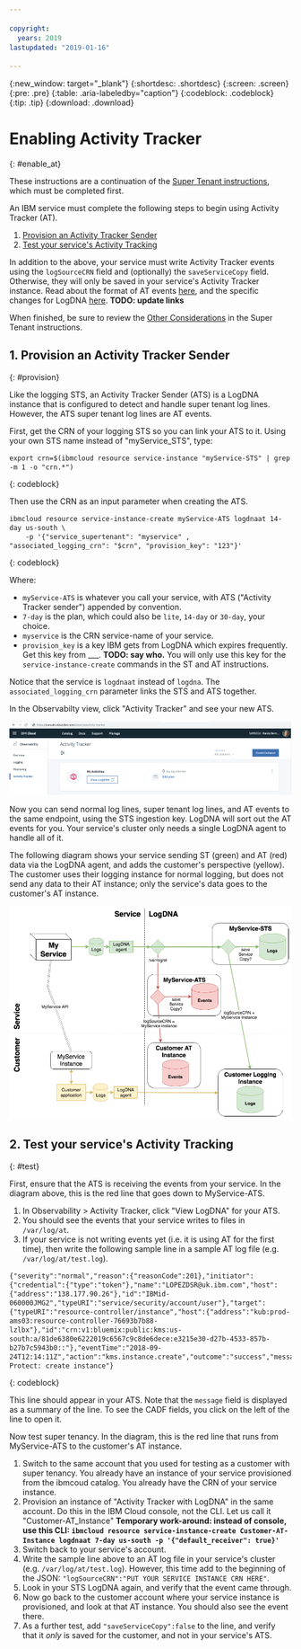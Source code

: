 ```yaml
---

copyright:
  years: 2019
lastupdated: "2019-01-16"

---
```


{:new_window: target="_blank"}
{:shortdesc: .shortdesc}
{:screen: .screen}
{:pre: .pre}
{:table: .aria-labeledby="caption"}
{:codeblock: .codeblock}
{:tip: .tip}
{:download: .download}

# Enabling Activity Tracker
{: #enable_at}

These instructions are a continuation of the [Super Tenant instructions](/docs/services/Activity-Tracker-with-LogDNA/ibm-internal-only/enable-ST.html#enable_st), which must be completed first.

An IBM service must complete the following steps to begin using Activity Tracker (AT).

1. [Provision an Activity Tracker Sender](/docs/services/Activity-Tracker-with-LogDNA/ibm-internal-only/enable-AT.html#provision)
2. [Test your service's Activity Tracking](/docs/services/Activity-Tracker-with-LogDNA/ibm-internal-only/enable-AT.html#test)

In addition to the above, your service must write Activity Tracker events using the `logSourceCRN` field and (optionally) the `saveServiceCopy` field. Otherwise, they will only be saved in your service's Activity Tracker instance. Read about the format of AT events [here](/docs/services/Activity-Tracker-with-LogDNA/ibm-internal-only/event_definition.html#ibm_event_fields), and the specific changes for LogDNA [here](/docs/services/Activity-Tracker-with-LogDNA/ibm-internal-only/partner_news.html#ibm_partner). **TODO: update links**

When finished, be sure to review the [Other Considerations](/docs/services/Activity-Tracker-with-LogDNA/ibm-internal-only/enable-ST.html#6-other-considerations) in the Super Tenant instructions.

## 1. Provision an Activity Tracker Sender
{: #provision}

Like the logging STS, an Activity Tracker Sender (ATS) is a LogDNA instance that is configured to detect and handle super tenant log lines. However, the ATS super tenant log lines are AT events.

First, get the CRN of your logging STS so you can link your ATS to it. Using your own STS name instead of "myService_STS", type:

```
export crn=$(ibmcloud resource service-instance "myService-STS" | grep -m 1 -o "crn.*")
```
{: codeblock}

Then use the CRN as an input parameter when creating the ATS.

```
ibmcloud resource service-instance-create myService-ATS logdnaat 14-day us-south \
    -p '{"service_supertenant": "myservice" , "associated_logging_crn": "$crn", "provision_key": "123"}'
```
{: codeblock}

Where:  
* `myService-ATS` is whatever you call your service, with ATS ("Activity Tracker sender") appended by convention.
* `7-day` is the plan, which could also be `lite`, `14-day` or `30-day`, your choice.
* `myservice` is the CRN service-name of your service.
* `provision_key` is a key IBM gets from LogDNA which expires frequently. Get this key from ___. **TODO: say who.** You will only use this key for the `service-instance-create` commands in the ST and AT instructions.

Notice that the service is `logdnaat` instead of `logdna`. The `associated_logging_crn` parameter links the STS and ATS together.

In the Observabilty view, click "Activity Tracker" and see your new ATS.

![AT in Observability](images/AT-Observability.png)

Now you can send normal log lines, super tenant log lines, and AT events to the same endpoint, using the STS ingestion key. LogDNA will sort out the AT events for you. Your service's cluster only needs a single LogDNA agent to handle all of it.

The following diagram shows your service sending ST (green) and AT (red) data via the LogDNA agent, and adds the customer's perspective (yellow). The customer uses their logging instance for normal logging, but does not send any data to their AT instance; only the service's data goes to the customer's AT instance.

![summary](images/ST-AT-instructions.png)

## 2. Test your service's Activity Tracking
{: #test}

First, ensure that the ATS is receiving the events from your service. In the diagram above, this is the red line that goes down to MyService-ATS.

1. In Observability > Activity Tracker, click "View LogDNA" for your ATS.
2. You should see the events that your service writes to files in `/var/log/at`.
3. If your service is not writing events yet (i.e. it is using AT for the first time), then write the following sample line in a sample AT log file (e.g. `/var/log/at/test.log`).

```
{"severity":"normal","reason":{"reasonCode":201},"initiator":{"credential":{"type":"token"},"name":"LOPEZDSR@uk.ibm.com","host":{"address":"138.177.90.26"},"id":"IBMid-060000JMG2","typeURI":"service/security/account/user"},"target":{"typeURI":"resource-controller/instance","host":{"address":"kub:prod-ams03:resource-controller-76693b7b88-lzlbx"},"id":"crn:v1:bluemix:public:kms:us-south:a/81de6380e6222019c6567c9c8de6dece:e3215e30-d27b-4533-857b-b27b7c5943b0::"},"eventTime":"2018-09-24T12:14:11Z","action":"kms.instance.create","outcome":"success","message":"Key Protect: create instance"}
```
{: codeblock}

This line should appear in your ATS. Note that the `message` field is displayed as a summary of the line. To see the CADF fields, you click on the left of the line to open it.

Now test super tenancy. In the diagram, this is the red line that runs from MyService-ATS to the customer's AT instance.

1. Switch to the same account that you used for testing as a customer with super tenancy. You already have an instance of your service provisioned from the ibmcoud catalog. You already have the CRN of your service instance.
4. Provision an instance of "Activity Tracker with LogDNA" in the same account. Do this in the IBM Cloud console, not the CLI. Let us call it "Customer-AT_Instance" **Temporary work-around: instead of console, use this CLI: `ibmcloud resource service-instance-create Customer-AT-Instance logdnaat 7-day us-south -p '{"default_receiver": true}'`**
5. Switch back to your service's account.
6. Write the sample line above to an AT log file in your service's cluster (e.g. `/var/log/at/test.log`). However, this time add to the beginning of the JSON:  `"logSourceCRN":"PUT YOUR SERVICE INSTANCE CRN HERE"`.
7. Look in your STS LogDNA again, and verify that the event came through.
8. Now go back to the customer account where your service instance is provisioned, and look at that AT instance. You should also see the event there.
9. As a further test, add `"saveServiceCopy":false` to the line, and verify that it *only* is saved for the customer, and not in your service's ATS.
